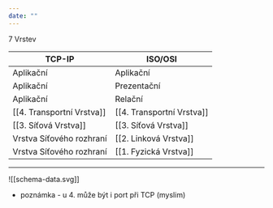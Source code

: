 ```yaml
---
date: ""
---
```

7 Vrstev

| TCP-IP                    | ISO/OSI                   |
| ------------------------- | ------------------------- |
| Aplikační                 | Aplikační                 |
| Aplikační                 | Prezentační               |
| Aplikační                 | Relační                   |
| [[4. Transportní Vrstva]] | [[4. Transportní Vrstva]] |
| [[3. Síťová Vrstva]]      | [[3. Síťová Vrstva]]      |
| Vrstva Síťového rozhraní  | [[2. Linková Vrstva]]     |
| Vrstva Síťového rozhraní  | [[1. Fyzická Vrstva]]     |
***

![[schema-data.svg]]
- poznámka - u 4. může být i port při TCP (myslim)

